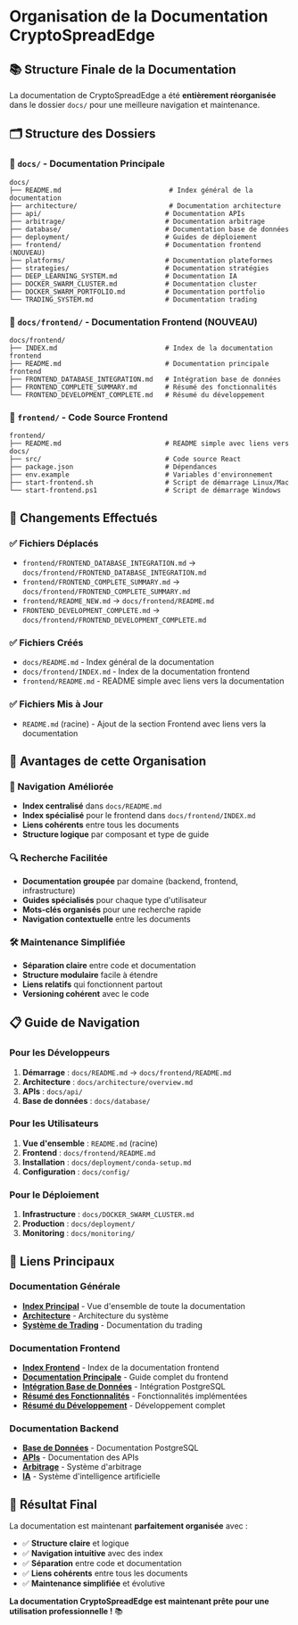 # Organisation de la Documentation CryptoSpreadEdge

## 📚 Structure Finale de la Documentation

La documentation de CryptoSpreadEdge a été **entièrement réorganisée** dans le dossier `docs/` pour une meilleure navigation et maintenance.

## 🗂️ Structure des Dossiers

### 📁 `docs/` - Documentation Principale
```
docs/
├── README.md                           # Index général de la documentation
├── architecture/                       # Documentation architecture
├── api/                               # Documentation APIs
├── arbitrage/                         # Documentation arbitrage
├── database/                          # Documentation base de données
├── deployment/                        # Guides de déploiement
├── frontend/                          # Documentation frontend (NOUVEAU)
├── platforms/                         # Documentation plateformes
├── strategies/                        # Documentation stratégies
├── DEEP_LEARNING_SYSTEM.md            # Documentation IA
├── DOCKER_SWARM_CLUSTER.md            # Documentation cluster
├── DOCKER_SWARM_PORTFOLIO.md          # Documentation portfolio
└── TRADING_SYSTEM.md                  # Documentation trading
```

### 📁 `docs/frontend/` - Documentation Frontend (NOUVEAU)
```
docs/frontend/
├── INDEX.md                           # Index de la documentation frontend
├── README.md                          # Documentation principale frontend
├── FRONTEND_DATABASE_INTEGRATION.md   # Intégration base de données
├── FRONTEND_COMPLETE_SUMMARY.md       # Résumé des fonctionnalités
└── FRONTEND_DEVELOPMENT_COMPLETE.md   # Résumé du développement
```

### 📁 `frontend/` - Code Source Frontend
```
frontend/
├── README.md                          # README simple avec liens vers docs/
├── src/                               # Code source React
├── package.json                       # Dépendances
├── env.example                        # Variables d'environnement
├── start-frontend.sh                  # Script de démarrage Linux/Mac
└── start-frontend.ps1                 # Script de démarrage Windows
```

## 🔄 Changements Effectués

### ✅ Fichiers Déplacés
- `frontend/FRONTEND_DATABASE_INTEGRATION.md` → `docs/frontend/FRONTEND_DATABASE_INTEGRATION.md`
- `frontend/FRONTEND_COMPLETE_SUMMARY.md` → `docs/frontend/FRONTEND_COMPLETE_SUMMARY.md`
- `frontend/README_NEW.md` → `docs/frontend/README.md`
- `FRONTEND_DEVELOPMENT_COMPLETE.md` → `docs/frontend/FRONTEND_DEVELOPMENT_COMPLETE.md`

### ✅ Fichiers Créés
- `docs/README.md` - Index général de la documentation
- `docs/frontend/INDEX.md` - Index de la documentation frontend
- `frontend/README.md` - README simple avec liens vers la documentation

### ✅ Fichiers Mis à Jour
- `README.md` (racine) - Ajout de la section Frontend avec liens vers la documentation

## 🎯 Avantages de cette Organisation

### 📖 Navigation Améliorée
- **Index centralisé** dans `docs/README.md`
- **Index spécialisé** pour le frontend dans `docs/frontend/INDEX.md`
- **Liens cohérents** entre tous les documents
- **Structure logique** par composant et type de guide

### 🔍 Recherche Facilitée
- **Documentation groupée** par domaine (backend, frontend, infrastructure)
- **Guides spécialisés** pour chaque type d'utilisateur
- **Mots-clés organisés** pour une recherche rapide
- **Navigation contextuelle** entre les documents

### 🛠️ Maintenance Simplifiée
- **Séparation claire** entre code et documentation
- **Structure modulaire** facile à étendre
- **Liens relatifs** qui fonctionnent partout
- **Versioning cohérent** avec le code

## 📋 Guide de Navigation

### Pour les Développeurs
1. **Démarrage** : `docs/README.md` → `docs/frontend/README.md`
2. **Architecture** : `docs/architecture/overview.md`
3. **APIs** : `docs/api/`
4. **Base de données** : `docs/database/`

### Pour les Utilisateurs
1. **Vue d'ensemble** : `README.md` (racine)
2. **Frontend** : `docs/frontend/README.md`
3. **Installation** : `docs/deployment/conda-setup.md`
4. **Configuration** : `docs/config/`

### Pour le Déploiement
1. **Infrastructure** : `docs/DOCKER_SWARM_CLUSTER.md`
2. **Production** : `docs/deployment/`
3. **Monitoring** : `docs/monitoring/`

## 🔗 Liens Principaux

### Documentation Générale
- **[Index Principal](docs/README.md)** - Vue d'ensemble de toute la documentation
- **[Architecture](docs/architecture/overview.md)** - Architecture du système
- **[Système de Trading](docs/TRADING_SYSTEM.md)** - Documentation du trading

### Documentation Frontend
- **[Index Frontend](docs/frontend/INDEX.md)** - Index de la documentation frontend
- **[Documentation Principale](docs/frontend/README.md)** - Guide complet du frontend
- **[Intégration Base de Données](docs/frontend/FRONTEND_DATABASE_INTEGRATION.md)** - Intégration PostgreSQL
- **[Résumé des Fonctionnalités](docs/frontend/FRONTEND_COMPLETE_SUMMARY.md)** - Fonctionnalités implémentées
- **[Résumé du Développement](docs/frontend/FRONTEND_DEVELOPMENT_COMPLETE.md)** - Développement complet

### Documentation Backend
- **[Base de Données](docs/database/)** - Documentation PostgreSQL
- **[APIs](docs/api/)** - Documentation des APIs
- **[Arbitrage](docs/arbitrage/)** - Système d'arbitrage
- **[IA](docs/DEEP_LEARNING_SYSTEM.md)** - Système d'intelligence artificielle

## 🎉 Résultat Final

La documentation est maintenant **parfaitement organisée** avec :

- ✅ **Structure claire** et logique
- ✅ **Navigation intuitive** avec des index
- ✅ **Séparation** entre code et documentation
- ✅ **Liens cohérents** entre tous les documents
- ✅ **Maintenance simplifiée** et évolutive

**La documentation CryptoSpreadEdge est maintenant prête pour une utilisation professionnelle !** 📚